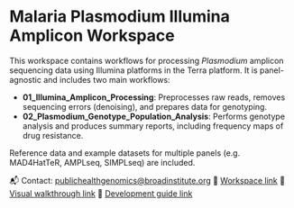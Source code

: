 # Malaria Plasmodium Illumina Amplicon Workspace

This workspace contains workflows for processing *Plasmodium* amplicon sequencing data using Illumina platforms in the Terra platform. It is panel-agnostic and includes two main workflows:

- **01_Illumina_Amplicon_Processing**: Preprocesses raw reads, removes sequencing errors (denoising), and prepares data for genotyping.
- **02_Plasmodium_Genotype_Population_Analysis**: Performs genotype analysis and produces summary reports, including frequency maps of drug resistance.

Reference data and example datasets for multiple panels (e.g. MAD4HatTeR, AMPLseq, SIMPLseq) are included.

📬 Contact: [publichealthgenomics@broadinstitute.org](mailto:publichealthgenomics@broadinstitute.org)
🔗 [Workspace link](https://publichealth.terra.bio/#workspaces/malaria-featured-workspaces/Malaria_Plasmodium_Illumina_Amplicon)
🔗 [Visual walkthrough link](https://github.com/broadinstitute/malaria/Malaria_Plasmodium_Amplicon_Workspace_Walkthrough.pdf)
🔗 [Development guide link](https://github.com/broadinstitute/malaria/Malaria_Plasmodium_Illumina_Amplicon_Development_Guide.pdf)
